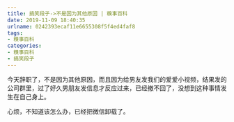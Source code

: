```yaml
---
title: 搞笑段子->不是因为其他原因 | 糗事百科
date: 2019-11-09 18:40:35
urlname: 0242393ecaf11e6655308f5f4ed4faf8
tags: 
- 糗事百科
categories:
- 糗事百科
- 搞笑段子
---
```

今天辞职了，不是因为其他原因，而且因为给男友发我们的爱爱小视频，结果发的公司群里，过了好久男朋友发信息才反应过来，已经撤不回了，没想到这种事情发生在自己身上。

心烦，不知道该怎么办，已经把微信卸载了。


